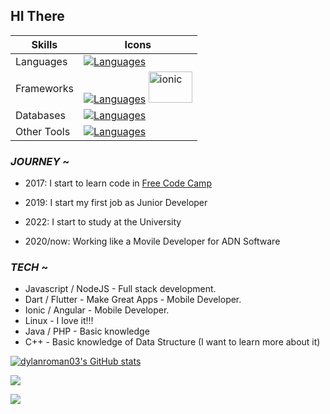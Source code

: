 ## HI There

| Skills        | Icons         |
| ------------- | ------------- |
| Languages     | [![Languages](https://skillicons.dev/icons?i=dart,js,ts,html,css,java)](https://skillicons.dev)  |
| Frameworks    | [![Languages](https://skillicons.dev/icons?i=nodejs,flutter,angular,bootstrap)](https://skillicons.dev) <img src="https://upload.wikimedia.org/wikipedia/commons/d/d1/Ionic_Logo.svg" alt="ionic" width="70" height="50"/>  |
| Databases     | [![Languages](https://skillicons.dev/icons?i=mysql,mongodb)](https://skillicons.dev)  |
| Other Tools   | [![Languages](https://skillicons.dev/icons?i=git,docker,heroku,linux,postman,bash)](https://skillicons.dev)  |


<!-- JOURNEY -->
### _JOURNEY_  ~
- 2017: I start to learn code in [Free Code Camp](https://www.freecodecamp.org/)
- 2019: I start my first job as Junior Developer
- 2022: I start to study at the University

- 2020/now: Working like a Movile Developer for ADN Software


<!-- TECH -->

### _TECH_  ~

- Javascript / NodeJS - Full stack development.
- Dart / Flutter - Make Great Apps - Mobile Developer.
- Ionic / Angular - Mobile Developer.
- Linux - I love it!!!
- Java / PHP - Basic knowledge
- C++ - Basic knowledge of Data Structure (I want to learn more about it)
  
<!-- STATS -->

<a href="http://www.github.com/dylanroman03"><img src="https://github-readme-stats-eight-tau-26.vercel.app/api?username=dylanroman03&show_icons=true&hide=&count_private=true&title_color=ec4899&text_color=ffffff&icon_color=ec4899&bg_color=171717&hide_border=true&show_icons=true" alt="dylanroman03's GitHub stats" /></a>

<a href="http://www.github.com/dylanroman03"><img src="https://github-readme-streak-stats.herokuapp.com/?user=dylanroman03&stroke=ffffff&background=171717&ring=ec4899&fire=ec4899&currStreakNum=ffffff&currStreakLabel=ec4899&sideNums=ffffff&sideLabels=ffffff&dates=ffffff&hide_border=true&exclude_days=Sun,Sat" /></a>

<a href="http://www.github.com/dylanroman03"><img src="https://github-readme-stats-eight-tau-26.vercel.app/api/top-langs/?username=dylanroman03&theme=dark&hide_border=false&include_all_commits=true&count_private=true&layout=compact" /></a>

